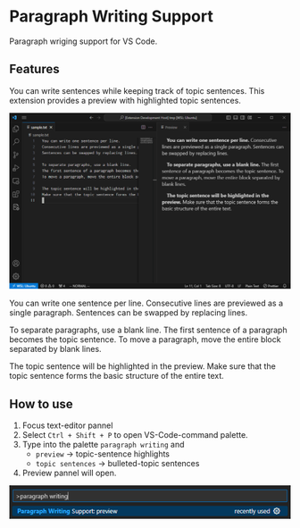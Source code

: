 # Paragraph Writing Support

Paragraph wriging support for VS Code.

## Features

You can write sentences while keeping track of topic sentences.
This extension provides a preview with highlighted topic sentences.

![Preview](images/feature-preview.png)

You can write one sentence per line.
Consecutive lines are previewed as a single paragraph.
Sentences can be swapped by replacing lines.

To separate paragraphs, use a blank line.
The first sentence of a paragraph becomes the topic sentence.
To move a paragraph, move the entire block separated by blank lines.

The topic sentence will be highlighted in the preview.
Make sure that the topic sentence forms the basic structure of the entire text.

## How to use

1. Focus text-editor pannel
1. Select `Ctrl + Shift + P` to open VS-Code-command palette.
1. Type into the palette `paragraph writing` and
   - `preview` -> topic-sentence highlights
   - `topic sentences` -> bulleted-topic sentences
1. Preview pannel will open.

![Command palette](images/howtouse-command-palette.png)

<!--
## Requirements

If you have any requirements or dependencies, add a section describing those and how to install and configure them.
-->

<!--
## Extension Settings

Include if your extension adds any VS Code settings through the `contributes.configuration` extension point.

For example:

This extension contributes the following settings:

* `myExtension.enable`: Enable/disable this extension.
* `myExtension.thing`: Set to `blah` to do something.
-->

<!--
## Known Issues

Calling out known issues can help limit users opening duplicate issues against your extension.
-->
